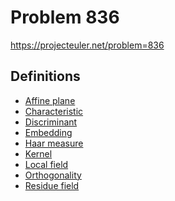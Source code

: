 # Problem 836

https://projecteuler.net/problem=836

## Definitions

- [Affine plane](https://en.wikipedia.org/wiki/Affine_plane)
- [Characteristic](https://en.wikipedia.org/wiki/Characteristic_(algebra))
- [Discriminant](https://en.wikipedia.org/wiki/Discriminant_of_an_algebraic_number_field)
- [Embedding](https://en.wikipedia.org/wiki/Embedding)
- [Haar measure](https://en.wikipedia.org/wiki/Haar_measure)
- [Kernel](https://en.wikipedia.org/wiki/Kernel_(algebra))
- [Local field](https://en.wikipedia.org/wiki/Local_field)
- [Orthogonality](https://en.wikipedia.org/wiki/Orthogonality_(mathematics))
- [Residue field](https://en.wikipedia.org/wiki/Residue_field)

